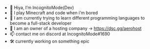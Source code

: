 - 👋 Hiya, I’m IncognitoMode(Dev)
- 👀 I play Minecraft and code when i'm bored
- 🌱 I am currently trying to learn different programming languages to become a full-stack developer
- 🏢 I am an owner of a hosting company -> https://dsc.gg/aerohost
- 📫 contact me on discord at IncognitoMode#1690
- 🛠️ currently working on something epic
